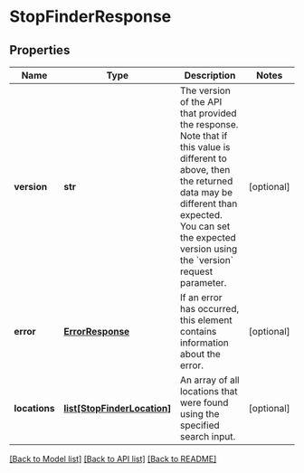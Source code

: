 # StopFinderResponse

## Properties
Name | Type | Description | Notes
------------ | ------------- | ------------- | -------------
**version** | **str** | The version of the API that provided the response. Note that if this value is different to above, then the returned data may be different than expected. You can set the expected version using the &#x60;version&#x60; request parameter.   | [optional] 
**error** | [**ErrorResponse**](ErrorResponse.md) | If an error has occurred, this element contains information about the error.  | [optional] 
**locations** | [**list[StopFinderLocation]**](StopFinderLocation.md) | An array of all locations that were found using the specified search input. | [optional] 

[[Back to Model list]](../README.md#documentation-for-models) [[Back to API list]](../README.md#documentation-for-api-endpoints) [[Back to README]](../README.md)


